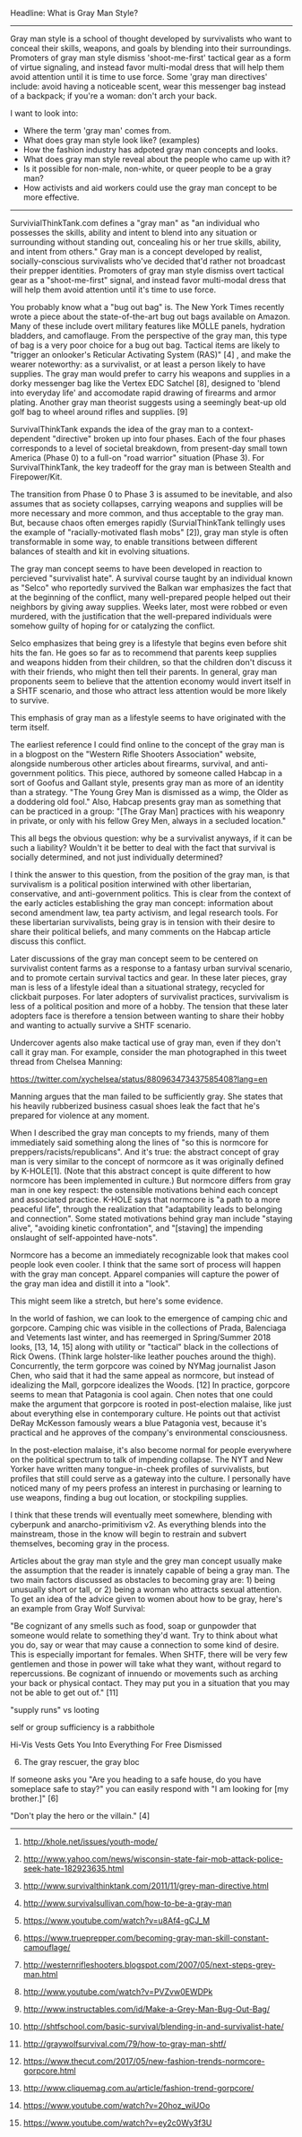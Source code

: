 Headline: What is Gray Man Style?

---

Gray man style is a school of thought developed by survivalists who want to
conceal their skills, weapons, and goals by blending into their surroundings.
Promoters of gray man style dismiss 'shoot-me-first' tactical gear as a form of
virtue signaling, and instead favor multi-modal dress that will help them avoid
attention until it is time to use force. Some 'gray man directives' include:
avoid having a noticeable scent, wear this messenger bag instead of a backpack;
if you're a woman: don't arch your back.

I want to look into:

- Where the term 'gray man' comes from.
- What does gray man style look like? (examples)
- How the fashion industry has adpoted gray man concepts and looks.
- What does gray man style reveal about the people who came up with it?
- Is it possible for non-male, non-white, or queer people to be a gray man?
- How activists and aid workers could use the gray man concept to be more effective.

---

SurvivialThinkTank.com defines a "gray man" as "an individual who possesses the
skills, ability and intent to blend into any situation or surrounding without
standing out, concealing his or her true skills, ability, and intent from
others." Gray man is a concept developed by realist, socially-conscious
survivalists who've decided that'd rather not broadcast their prepper
identities. Promoters of gray man style dismiss overt tactical gear as a
"shoot-me-first" signal, and instead favor multi-modal dress that will help them
avoid attention until it's time to use force.

You probably know what a "bug out bag" is. The New York Times recently wrote a
piece about the state-of-the-art bug out bags available on Amazon. Many of these
include overt military features like MOLLE panels, hydration bladders, and
camoflauge.  From the perspective of the gray man, this type of bag is a very
poor choice for a bug out bag. Tactical items are likely to "trigger an
onlooker's Reticular Activating System (RAS)" [4] , and make the wearer
noteworthy: as a survivalist, or at least a person likely to have supplies.  The
gray man would prefer to carry his weapons and supplies in a dorky messenger bag
like the Vertex EDC Satchel [8], designed to 'blend into everyday life' and
accomodate rapid drawing of firearms and armor plating. Another gray man
theorist suggests using a seemingly beat-up old golf bag to wheel around rifles
and supplies. [9]

SurvivalThinkTank expands the idea of the gray man to a context-dependent
"directive" broken up into four phases. Each of the four phases corresponds to a
level of societal breakdown, from present-day small town America (Phase 0) to a
full-on "road warrior" situation (Phase 3). For SurvivalThinkTank, the key
tradeoff for the gray man is between Stealth and Firepower/Kit.

The transition from Phase 0 to Phase 3 is assumed to be inevitable, and also
assumes that as society collapses, carrying weapons and supplies will be more
necessary and more common, and thus acceptable to the gray man. But, because
chaos often emerges rapidly (SurvialThinkTank tellingly uses the example of
"racially-motivated flash mobs" [2]), gray man style is often transformable in
some way, to enable transitions between different balances of stealth and kit in
evolving situations.

The gray man concept seems to have been developed in reaction to percieved
"survivalist hate". A survival course taught by an individual known as "Selco"
who reportedly survived the Balkan war emphasizes the fact that at the beginning
of the conflict, many well-prepared people helped out their neighbors by giving
away supplies. Weeks later, most were robbed or even murdered, with the
justification that the well-prepared individuals were somehow guilty of hoping
for or catalyzing the conflict.

Selco emphasizes that being grey is a lifestyle that begins even before shit
hits the fan. He goes so far as to recommend that parents keep supplies and
weapons hidden from their children, so that the children don't discuss it with
their friends, who might then tell their parents. In general, gray man
proponents seem to believe that the attention economy would invert itself in a
SHTF scenario, and those who attract less attention would be more likely to
survive.

This emphasis of gray man as a lifestyle seems to have originated with the term
itself.

The earliest reference I could find online to the concept of the gray man is in
a blogpost on the "Western Rifle Shooters Association" website, alongside
numberous other articles about firearms, survival, and anti-government politics.
This piece, authored by someone called Habcap in a sort of Goofus and Gallant
style, presents gray man as more of an identity than a strategy. "The Young Grey
Man is dismissed as a wimp, the Older as a doddering old fool." Also, Habcap
presents gray man as something that can be practiced in a group: "[The Gray Man]
practices with his weaponry in private, or only with his fellow Grey Men, always
in a secluded location."

This all begs the obvious question: why be a survivalist anyways, if it can be
such a liability? Wouldn't it be better to deal with the fact that survival is
socially determined, and not just individually determined?

I think the answer to this question, from the position of the gray man, is that
survivalism is a political position interwined with other libertarian,
conservative, and anti-government politics. This is clear from the context of
the early acticles establishing the gray man concept: information about second
amendment law, tea party activism, and legal research tools. For these
libertarian survivalists, being gray is in tension with their desire to share
their political beliefs, and many comments on the Habcap article discuss this
conflict.

Later discussions of the gray man concept seem to be centered on survivalist
content farms as a response to a fantasy urban survival scenario, and to promote
certain survival tactics and gear. In these later pieces, gray man is less of a
lifestyle ideal than a situational strategy, recycled for clickbait purposes.
For later adopters of survivalist practices, survivalism is less of a political
position and more of a hobby. The tension that these later adopters face is
therefore a tension between wanting to share their hobby and wanting to actually
survive a SHTF scenario.

Undercover agents also make tactical use of gray man, even if they don't call it
gray man. For example, consider the man photographed in this tweet thread from
Chelsea Manning: 

https://twitter.com/xychelsea/status/880963473437585408?lang=en

Manning argues that the man failed to be sufficiently gray. She states that his
heavily rubberized business casual shoes leak the fact that he's prepared for
violence at any moment.

When I described the gray man concepts to my friends, many of them immediately
said something along the lines of "so this is normcore for
preppers/racists/republicans". And it's true: the abstract concept of gray man
is very similar to the concept of normcore as it was originally defined by
K-HOLE[1].  (Note that this abstract concept is quite different to how normcore
has been implemented in culture.) But normcore differs from gray man in one key
respect: the ostensible motivations behind each concept and associated practice.
K-HOLE says that normcore is "a path to a more peaceful life", through the
realization that "adaptability leads to belonging and connection". Some stated
motivations behind gray man include "staying alive", "avoiding kinetic
confrontation", and "[staving] the impending onslaught of self-appointed
have-nots". 

Normcore has a become an immediately recognizable look that makes cool people
look even cooler. I think that the same sort of process will happen with the
gray man concept. Apparel companies will capture the power of the gray man idea
and distill it into a "look".

This might seem like a stretch, but here's some evidence.

In the world of fashion, we can look to the emergence of camping chic and
gorpcore. Camping chic was visible in the collections of Prada, Balenciaga and
Vetements last winter, and has reemerged in Spring/Summer 2018 looks, [13, 14,
15] along with utility or "tactical" black in the collections of Rick Owens.
(Think large holster-like leather pouches around the thigh). Concurrently, the
term gorpcore was coined by NYMag journalist Jason Chen, who said that it had
the same appeal as normcore, but instead of idealizing the Mall, gorpcore
idealizes the Woods. [12] In practice, gorpcore seems to mean that Patagonia is
cool again. Chen notes that one could make the argument that gorpcore is rooted
in post-election malaise, like just about everything else in contemporary
culture. He points out that activist DeRay McKesson famously wears a blue
Patagonia vest, because it's practical and he approves of the company's
environmental consciousness.

In the post-election malaise, it's also become normal for people everywhere on
the political spectrum to talk of impending collapse. The NYT and New Yorker
have written many tongue-in-cheek profiles of survivalists, but profiles that
still could serve as a gateway into the culture. I personally have noticed many
of my peers profess an interest in purchasing or learning to use weapons,
finding a bug out location, or stockpiling supplies.

I think that these trends will eventually meet somewhere, blending with
cyberpunk and anarcho-primitivism v2. As everything blends into the mainstream,
those in the know will begin to restrain and subvert themselves, becoming gray
in the process. 

Articles about the gray man style and the grey man concept usually make the
assumption that the reader is innately capable of being a gray man. The two main
factors discussed as obstacles to becoming gray are: 1) being unusually short or
tall, or 2) being a woman who attracts sexual attention. To get an idea of the
advice given to women about how to be gray, here's an example from Gray Wolf
Survival:

"Be cognizant of any smells such as food, soap or gunpowder that someone would
relate to something they'd want. Try to think about what you do, say or wear
that may cause a connection to some kind of desire. This is especially important
for females. When SHTF, there will be very few gentlemen and those in power will
take what they want, without regard to repercussions. Be cognizant of innuendo
or movements such as arching your back or physical contact. They may put you in
a situation that you may not be able to get out of." [11]

"supply runs" vs looting

self or group sufficiency is a rabbithole

Hi-Vis Vests Gets You Into Everything For Free
Dismissed

6. The gray rescuer, the gray bloc

If someone asks you "Are you heading to a safe house, do you have someplace safe
to stay?" you can easily respond with "I am looking for [my brother.]" [6]

"Don't play the hero or the villain." [4]

---



1. http://khole.net/issues/youth-mode/

2. http://www.yahoo.com/news/wisconsin-state-fair-mob-attack-police-seek-hate-182923635.html 

3. http://www.survivalthinktank.com/2011/11/grey-man-directive.html

4. http://www.survivalsullivan.com/how-to-be-a-gray-man

5. https://www.youtube.com/watch?v=u8Af4-gCJ_M

6. https://www.trueprepper.com/becoming-gray-man-skill-constant-camouflage/

7. http://westernrifleshooters.blogspot.com/2007/05/next-steps-grey-man.html

8. http://www.youtube.com/watch?v=PVZvw0EWDPk 

9. http://www.instructables.com/id/Make-a-Grey-Man-Bug-Out-Bag/

10. http://shtfschool.com/basic-survival/blending-in-and-survivalist-hate/

11. http://graywolfsurvival.com/79/how-to-gray-man-shtf/

12. https://www.thecut.com/2017/05/new-fashion-trends-normcore-gorpcore.html

13. http://www.cliquemag.com.au/article/fashion-trend-gorpcore/

14. https://www.youtube.com/watch?v=20hoz_wiUOo

15. https://www.youtube.com/watch?v=ey2c0Wy3f3U
